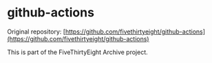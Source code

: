 # github-actions



Original repository: [https://github.com/fivethirtyeight/github-actions](https://github.com/fivethirtyeight/github-actions)

This is part of the FiveThirtyEight Archive project.
